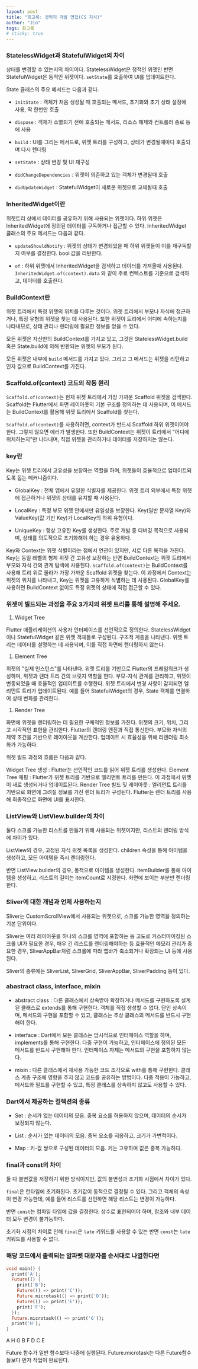 ```yaml
---
layout: post
title: "회고록: 경력직 개발 면접(CS 지식)"
author: "Jin"
tags: 회고록
# sticky: true
---
```


### StatelessWidget과 StatefulWidget의 차이

상태를 변경할 수 있는지의 차이이다. StatelessWidget은 정적인 위젯인 반면 StatefulWidget은 동적인 위젯이다. `setState`를 호출하여 UI를 업데이트한다.

State 클래스의 주요 메서드는 다음과 같다.

- `initState` : 객체가 처음 생성될 때 호출되는 메서드, 초기화와 초기 상태 설정에 사용, 딱 한번만 호출

- `dispose` : 객체가 소멸되기 전에 호출되는 메서드, 리소스 해제와 컨트롤러 종료 등에 사용

- `build` : UI를 그리는 메서드로, 위젯 트리를 구성하고, 상태가 변경될때마다 호출되며 다시 렌더링

- `setState` : 상태 변경 및 UI 재구성

- `didChangeDependencies` : 위젯이 의존하고 있는 객체가 변경될때 호출

- `didUpdateWidget` : StatefulWidget이 새로운 위젯으로 교체될때 호출

### InheritedWidget이란

위젯트리 상에서 데이터를 공유하기 위해 사용되는 위젯이다. 하위 위젯은 InheritedWidget에 정의된 데이터를 구독하거나 접근할 수 있다.
InheritedWidget 클래스의 주요 메서드는 다음과 같다.

- `updateShouldNotify` : 위젯의 상태가 변경되었을 때 하위 위젯들이 이를 재구독할지 여부를 결정한다. bool 값을 리턴한다.

- `of` : 하위 위젯에서 InheritedWidget을 검색하고 데이터를 가져올때 사용된다.
`InheritedWidget.of(context).data` 와 같이 주로 컨텍스트를 기준으로 검색하고, 데이터를 호출한다.

### BuildContext란

위젯 트리에서 특정 위젯의 위치를 다루는 것이다. 위젯 트리에서 부모나 자식에 접근하거나, 특정 유형의 위젯을 찾는 데 사용된다. 또한 위젯이 트리에서 어디에 속하는지를 나타내므로, 상태 관리나 렌더링에 필요한 정보를 얻을 수 있다.

모든 위젯은 자신만의 BuildContext를 가지고 있고, 그것은 StatelessWidget.build 혹은 State.build에 의해 반환되는 위젯의 부모가 된다. 

모든 위젯은 내부에 `build` 메서드를 가지고 있다. 그리고 그 메서드는 위젯을 리턴하고 인자 값으로 BuildContext를 가진다. 

### Scaffold.of(context) 코드의 작동 원리

`Scaffold.of(context)`는 현재 위젯 트리에서 가장 가까운 Scaffold 위젯을 검색한다. Scaffold는 Flutter에서 화면 레이아웃의 기본 구조를 정의하는 데 사용되며, 이 메서드는 BuildContext를 활용해 위젯 트리에서 Scaffold를 찾는다.

`Scaffold.of(context)`를 사용하려면, context가 반드시 Scaffold 하위 위젯이어야 한다. 그렇지 않으면 에러가 발생한다. 또한 BuildContext는 위젯이 트리에서 "어디에 위치하는지"만 나타내며, 직접 위젯을 관리하거나 데이터를 저장하지는 않는다.

### key란

Key는 위젯 트리에서 고유성을 보장하는 역할을 하며, 위젯들이 효율적으로 업데이트되도록 돕는 메커니즘이다. 

- GlobalKey : 전체 앱에서 유일한 식별자를 제공한다. 위젯 트리 외부에서 특정 위젯에 접근하거나 위젯의 상태를 유지할 때 사용된다.

- LocalKey : 특정 부모 위젯 안에서만 유일성을 보장한다. Key(일반 문자열 Key)와 ValueKey(값 기반 Key)가 LocalKey의 하위 유형이다.

- UniqueKey : 항상 고유한 Key를 생성한다. 주로 개발 중 디버깅 목적으로 사용되며, 상태를 의도적으로 초기화해야 하는 경우 유용하다.

Key와 Context는 위젯 식별이라는 점에서 연관이 있지만, 서로 다른 목적을 가진다. Key는 동일 레벨의 형제 위젯 간 고유성 보장하는 반면 BuildContext는 위젯 트리에서 부모와 자식 간의 관계 탐색에 사용된다. `Scaffold.of(context)`는 BuildContext를 사용해 트리 위로 올라가 가장 가까운 Scaffold 위젯을 찾는다. 이 과정에서 Context는 위젯의 위치를 나타내고, Key는 위젯을 고유하게 식별하는 데 사용된다. GlobalKey를 사용하면 BuildContext 없이도 특정 위젯의 상태에 직접 접근할 수 있다.

### 위젯이 빌드되는 과정을 주요 3가지의 위젯 트리를 통해 설명해 주세요.

1. Widget Tree

Flutter 애플리케이션의 사용자 인터페이스를 선언적으로 정의한다.
StatelessWidget이나 StatefulWidget 같은 위젯 객체들로 구성된다.
구조적 계층을 나타낸다. 위젯 트리는 데이터를 설명하는 데 사용되며, 이를 직접 화면에 렌더링하지 않는다.

1. Element Tree

위젯의 "실제 인스턴스"를 나타낸다.
위젯 트리를 기반으로 Flutter의 프레임워크가 생성하며, 위젯과 렌더 트리 간의 브릿지 역할을 한다.
부모-자식 관계를 관리하고, 위젯이 변동되었을 때 효율적인 업데이트를 수행한다.
위젯 트리에서 변경 사항이 감지되면 엘리먼트 트리가 업데이트된다. 예를 들어 StatefulWidget의 경우, State 객체를 연결하여 상태 변화를 관리한다.

1. Render Tree

화면에 위젯을 렌더링하는 데 필요한 구체적인 정보를 가진다.
위젯의 크기, 위치, 그리고 시각적인 표현을 관리한다.
Flutter의 렌더링 엔진과 직접 통신한다.
부모와 자식의 제약 조건을 기반으로 레이아웃을 계산한다.
업데이트 시 효율성을 위해 리렌더링 최소화가 가능하다.

위젯 빌드 과정의 흐름은 다음과 같다.

Widget Tree 생성 : Flutter는 선언적인 코드를 읽어 위젯 트리를 생성한다.
Element Tree 매핑 : Flutter가 위젯 트리를 기반으로 엘리먼트 트리를 만든다. 이 과정에서 위젯이 새로 생성되거나 업데이트된다.
Render Tree 빌드 및 레이아웃 : 엘리먼트 트리를 기반으로 화면에 그려질 정보를 가진 렌더 트리가 구성된다. Flutter는 렌더 트리를 사용해 최종적으로 화면에 UI를 표시한다.

### ListView와 ListView.builder의 차이

둘다 스크롤 가능한 리스트를 만들기 위해 사용되는 위젯이지만, 리스트의 렌더링 방식에 차이가 있다.

ListView의 경우, 고정된 자식 위젯 목록을 생성한다. children 속성을 통해 아이템을 생성하고, 모든 아이템을 즉시 렌더링한다.

반면 ListView.builder의 경우, 동적으로 아이템을 생성한다. itemBuilder를 통해 아이템을 생성하고, 리스트의 길이는 itemCount로 지정한다. 화면에 보이는 부분만 렌더링한다.

### Sliver에 대한 개념과 언제 사용하는지

Sliver는 CustomScrollView에서 사용되는 위젯으로, 스크롤 가능한 영역을 정의하는 기본 단위이다. 

Sliver는 여러 레이아웃을 하나의 스크롤 영역에 포함하는 등 고도로 커스터마이징된 스크롤 UI가 필요한 경우, 매우 긴 리스트를 렌더링해야하는 등 효율적인 메모리 관리가 중요한 경우, SliverAppBar처럼 스크롤에 따라 앱바가 축소되거나 확장되는 UI 등에 사용된다.

Sliver의 종류에는 SliverList, SliverGrid, SliverAppBar, SliverPadding 등이 있다.

### abastract class, interface, mixin

- abstract class : 다른 클래스에서 상속받아 확장하거나 메서드를 구현하도록 설계된 클래스로 extends를 통해 구현한다. 객체를 직접 생성할 수 없다. 단인 상속이며, 메서드의 구현을 포함할 수 있고, 클래스는 추상 클래스의 메서드를 반드시 구현해야 한다.

- interface : Dart에서 모든 클래스는 암시적으로 인터페이스 역할을 하며, implements를 통해 구현한다. 다중 구현이 가능하고, 인터페이스에 정의된 모든 메서드를 반드시 구현해야 한다. 인터페이스 자체는 메서드의 구현을 포함하지 않는다.

- mixin : 다른 클래스에서 재사용 가능한 코드 조각으로 with를 통해 구현한다. 클래스 계층 구조에 영향을 주지 않고 코드를 공유하는 방법이다. 다중 적용이 가능하고, 메서드와 필드를 구현할 수 있고, 특정 클래스를 상속하지 않고도 사용할 수 있다.

### Dart에서 제공하는 컬렉션의 종류

- Set : 순서가 없는 데이터의 모음. 중복 요소를 허용하지 않으며, 데이터의 순서가 보장되지 않는다.

- List : 순서가 있는 데이터의 모음. 중복 요소를 혀옹하고, 크기가 가변적이다.

- Map : 키-값 쌍으로 구성된 데이터의 모음. 키는 고유하며 값은 중복 가능하다.

### final과 const의 차이

둘 다 불변값을 저장하기 위한 방식이지만, 값의 불변성과 초기화 시점에서 차이가 있다.

`final`은 런타임에 초기화된다. 초기값이 동적으로 결정될 수 있다. 그리고 객체의 속성이 변경 가능한데, 예를 들어 리스트를 선언하면 해당 리스트는 변경이 가능하다.

반면 `const`는 컴파일 타임에 값을 결정한다. 상수로 표현되어야 하며, 참조와 내부 데이터 모두 변경이 불가능하다.

초기화 시점의 차이로 인해 `final`은 `late` 키워드를 사용할 수 있는 반면 `const`는 `late` 키워드를 사용할 수 없다.

### 해당 코드에서 출력되는 알파벳 대문자를 순서대로 나열한다면

```dart
void main() {  
  print('A');  
  Future(() {  
    print('B');  
    Future(() => print('C'));  
    Future.microtask(() => print('D'));  
    Future(() => print('E'));  
    print('F');  
  });  
  Future.microtask(() => print('G'));  
  print('H');  
}
```
A H G B F D C E

Future 함수가 일반 함수보다 나중에 실행된다.
Future.microtask는 다른 Future함수들보다 먼저 작업이 완료된다.